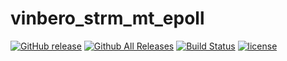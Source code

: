 # vinbero_strm_mt_epoll
[![GitHub release](http://img.shields.io/github/release/vinbero/vinbero_strm_mt_epoll.svg)](https://github.com/vinbero/vinbero_strm_mt_epoll/releases)
[![Github All Releases](http://img.shields.io/github/downloads/vinbero/vinbero_strm_mt_epoll/total.svg)](https://github.com/vinbero/vinbero_strm_mt_epoll/releases)
[![Build Status](https://travis-ci.org/vinbero/vinbero_strm_mt_epoll.svg?branch=master)](https://travis-ci.org/vinbero/vinbero_strm_mt_epoll)
[![license](http://img.shields.io/github/license/vinbero/vinbero_strm_mt_epoll.svg)](https://raw.githubusercontent.com/vinbero/vinbero_strm_mt_epoll/master/LICENSE)
